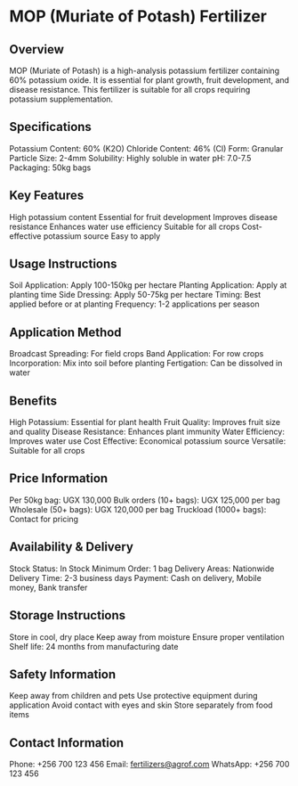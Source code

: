 # MOP (Muriate of Potash) Fertilizer

## Overview
MOP (Muriate of Potash) is a high-analysis potassium fertilizer containing 60% potassium oxide. It is essential for plant growth, fruit development, and disease resistance. This fertilizer is suitable for all crops requiring potassium supplementation.

## Specifications
Potassium Content: 60% (K2O)
Chloride Content: 46% (Cl)
Form: Granular
Particle Size: 2-4mm
Solubility: Highly soluble in water
pH: 7.0-7.5
Packaging: 50kg bags

## Key Features
High potassium content
Essential for fruit development
Improves disease resistance
Enhances water use efficiency
Suitable for all crops
Cost-effective potassium source
Easy to apply

## Usage Instructions
Soil Application: Apply 100-150kg per hectare
Planting Application: Apply at planting time
Side Dressing: Apply 50-75kg per hectare
Timing: Best applied before or at planting
Frequency: 1-2 applications per season

## Application Method
Broadcast Spreading: For field crops
Band Application: For row crops
Incorporation: Mix into soil before planting
Fertigation: Can be dissolved in water

## Benefits
High Potassium: Essential for plant health
Fruit Quality: Improves fruit size and quality
Disease Resistance: Enhances plant immunity
Water Efficiency: Improves water use
Cost Effective: Economical potassium source
Versatile: Suitable for all crops

## Price Information
Per 50kg bag: UGX 130,000
Bulk orders (10+ bags): UGX 125,000 per bag
Wholesale (50+ bags): UGX 120,000 per bag
Truckload (1000+ bags): Contact for pricing

## Availability & Delivery
Stock Status: In Stock
Minimum Order: 1 bag
Delivery Areas: Nationwide
Delivery Time: 2-3 business days
Payment: Cash on delivery, Mobile money, Bank transfer

## Storage Instructions
Store in cool, dry place
Keep away from moisture
Ensure proper ventilation
Shelf life: 24 months from manufacturing date

## Safety Information
Keep away from children and pets
Use protective equipment during application
Avoid contact with eyes and skin
Store separately from food items

## Contact Information
Phone: +256 700 123 456
Email: fertilizers@agrof.com
WhatsApp: +256 700 123 456
